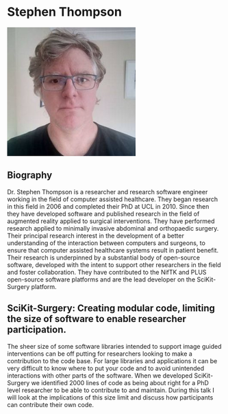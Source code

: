 # Stephen Thompson
![fig](stephen-thompson_0-300x300.jpg)

## Biography 
Dr. Stephen Thompson is a researcher and research software engineer working in the field of computer assisted healthcare. They began research in this field in 2006 and completed their PhD at UCL in 2010. Since then they have developed software and published research in the field of augmented reality applied to surgical interventions. They have performed research applied to minimally invasive abdominal and orthopaedic surgery.
Their principal research interest in the development of a better understanding of the interaction between computers and surgeons, to ensure that computer assisted healthcare systems result in patient benefit.
Their research is underpinned by a substantial body of open-source software, developed with the intent to support other researchers in the field and foster collaboration. They have contributed to the NifTK and PLUS open-source software platforms and are the lead developer on the SciKit-Surgery platform.

## SciKit-Surgery: Creating modular code, limiting the size of software to enable researcher participation.
The sheer size of some software libraries intended to support image guided interventions can be off putting for researchers looking to make a contribution to the code base. For large libraries and applications it can be very difficult to know where to put your code and to avoid unintended interactions with other parts of the software. When we developed SciKit-Surgery we identified 2000 lines of code as being about right for a PhD level researcher to be able to contribute to and maintain. During this talk I will look at the implications of this size limit and discuss how participants can contribute their own code.


